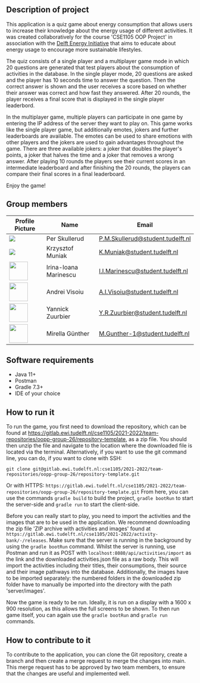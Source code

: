 ## Description of project

This application is a quiz game about energy consumption that allows users to increase their knowledge about the energy usage of different activities. It was created collaboratively for the course 'CSE1105 OOP Project' in association with the [Delft Energy Initiative](https://www.tudelft.nl/en/energy) that aims to educate about energy usage to encourage more sustainable lifestyles.

The quiz consists of a single player and a multiplayer game mode in which 20 questions are generated that test players about the consumption of activities in the database. In the single player mode, 20 questions are asked and the player has 10 seconds time to answer the question. Then the correct answer is shown and the user receives a score based on whether their answer was correct and how fast they answered. After 20 rounds, the player receives a final score that is displayed in the single player leaderbord.

In the multiplayer game, multiple players can participate in one game by entering the IP address of the server they want to play on. This game works like the single player game, but additionally emotes, jokers and further leaderboards are available. The emotes can be used to share emotions with other players and the jokers are used to gain advantages throughout the game. There are three available jokers: a joker that doubles the player's points, a joker that halves the time and a joker that removes a wrong answer. After playing 10 rounds the players see their current scores in an intermediate leaderboard and after finishing the 20 rounds, the players can compare their final scores in a final leaderboard.

Enjoy the game!

## Group members

| Profile Picture | Name | Email                            |
|---|---|----------------------------------|
| ![](https://secure.gravatar.com/avatar/b4b2377134a5db565b9ee30727daa206?s=180&d=identicon&size=50) | Per Skullerud | P.M.Skullerud@student.tudelft.nl |
| ![](https://secure.gravatar.com/avatar/5ec558ba962f139a04572dbb90051cf9?s=180&d=identicon&size=50) | Krzysztof Muniak | K.Muniak@student.tudelft.nl      |
| <img src="https://gitlab.ewi.tudelft.nl/uploads/-/system/user/avatar/4762/avatar.png?width=400" height=50 width=50> | Irina-Ioana Marinescu | I.I.Marinescu@student.tudelft.nl |
|<img src="https://gitlab.ewi.tudelft.nl/uploads/-/system/user/avatar/4522/avatar.png?width=400" width="50" height="50"> | Andrei Visoiu | A.I.Visoiu@student.tudelft.nl    |
| <img src="https://secure.gravatar.com/avatar/ecda8f54079e20a5f22fc7b4c1dae20f?s=180&d=identicon" width="50" height="50"> | Yannick Zuurbier | Y.R.Zuurbier@student.tudelft.nl  |
| <img src="https://gitlab.ewi.tudelft.nl/uploads/-/system/user/avatar/4626/avatar.png?width=400" width="50" height="50"> | Mirella Günther | M.Gunther-1@student.tudelft.nl   |

## Software requirements

* Java 11+
* Postman
* Gradle 7.3+
* IDE of your choice

## How to run it

To run the game, you first need to download the repository, which can be found at https://gitlab.ewi.tudelft.nl/cse1105/2021-2022/team-repositories/oopp-group-26/repository-template, as a zip file. You should then unzip the file and navigate to the location where the downloaded file is located via the terminal. 
Alternatively, if you want to use the git command line, you can do, if you want to clone with SSH:

`
git clone git@gitlab.ewi.tudelft.nl:cse1105/2021-2022/team-repositories/oopp-group-26/repository-template.git
`

Or with HTTPS:
`
https://gitlab.ewi.tudelft.nl/cse1105/2021-2022/team-repositories/oopp-group-26/repository-template.git
`
From here, you can use the commands `gradle build` to build the project, `gradle bootRun` to start the server-side and `gradle run` to start the client-side.

Before you can really start to play, you need to import the activities and the images that are to be used in the application. We recommend downloading the zip file 'ZIP archive with activities and images' found at `https://gitlab.ewi.tudelft.nl/cse1105/2021-2022/activity-bank/-/releases`. Make sure that the server is running in the background by using the `gradle bootRun` command. Whilst the server is running, use Postman and run it as POST with `localhost:8080/api/activities/import` as the link and the downloaded activities.json file as a raw body. This will import the activities including their titles, their consumptions, their source and their image pathways into the database. Additionally, the images have to be imported separately: the numbered folders in the downloaded zip folder have to manually be imported into the directory with the path 'server/images'.

Now the game is ready to be run. Ideally, it is run on a display with a 1600 x 900 resolution, as this allows the full screens to be shown. To then run game itself, you can again use the `gradle bootRun` and `gradle run` commands.

## How to contribute to it

To contribute to the application, you can clone the Git repository, create a branch and then create a merge request to merge the changes into main. This merge request has to be approved by two team members, to ensure that the changes are useful and implemented well.
